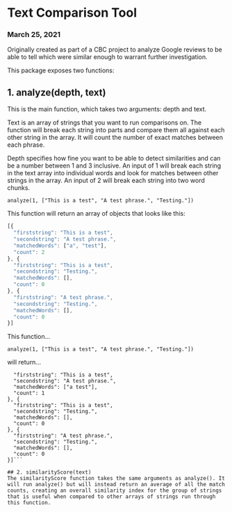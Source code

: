 # Text Comparison Tool
### March 25, 2021

Originally created as part of a CBC project to analyze Google reviews to be able to tell which were similar enough to warrant further investigation.

This package exposes two functions:

## 1. analyze(depth, text)
This is the main function, which takes two arguments: depth and text.

Text is an array of strings that you want to run comparisons on. The function will break each string into parts and compare them all against each other string in the array. It will count the number of exact matches between each phrase.

Depth specifies how fine you want to be able to detect similarities and can be a number between 1 and 3 inclusive. An input of 1 will break each string in the text array into individual words and look for matches between other strings in the array. An input of 2 will break each string into two word chunks.

`analyze(1, ["This is a test", "A test phrase.", "Testing."])`

This function will return an array of objects that looks like this:

```javascript
[{
  "firststring": "This is a test",
  "secondstring": "A test phrase.",
  "matchedWords": ["a", "test"],
  "count": 2
}, {
  "firststring": "This is a test",
  "secondstring": "Testing.",
  "matchedWords": [],
  "count": 0
}, {
  "firststring": "A test phrase.",
  "secondstring": "Testing.",
  "matchedWords": [],
  "count": 0
}]
```

This function...

```analyze(1, ["This is a test", "A test phrase.", "Testing."])```

will return...

```[{
  "firststring": "This is a test",
  "secondstring": "A test phrase.",
  "matchedWords": ["a test"],
  "count": 1
}, {
  "firststring": "This is a test",
  "secondstring": "Testing.",
  "matchedWords": [],
  "count": 0
}, {
  "firststring": "A test phrase.",
  "secondstring": "Testing.",
  "matchedWords": [],
  "count": 0
}]```

## 2. similarityScore(text)
The similarityScore function takes the same arguments as analyze(). It will run analyze() but will instead return an average of all the match counts, creating an overall similarity index for the group of strings that is useful when compared to other arrays of strings run through this function.

